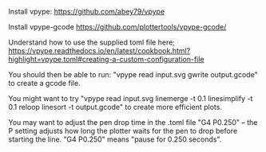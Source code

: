 Install vpype:
https://github.com/abey79/vpype

Install vpype-gcode
https://github.com/plottertools/vpype-gcode/

Understand how to use the supplied toml file here; https://vpype.readthedocs.io/en/latest/cookbook.html?highlight=vpype.toml#creating-a-custom-configuration-file

You should then be able to run: "vpype read input.svg gwrite output.gcode" to create a gcode file.

You might want to try "vpype read input.svg linemerge -t 0.1 linesimplify -t 0.1 reloop linesort -t output.gcode" to create more efficient plots.

You may want to adjust the pen drop time in the .toml file "G4 P0.250" – the P setting adjusts how long the plotter waits for the pen to drop before starting the line. "G4 P0.250" means "pause for 0.250 seconds".
